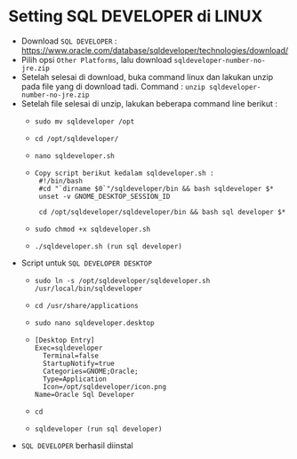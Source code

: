 # Setting <b>SQL DEVELOPER</b> di LINUX

- Download `SQL DEVELOPER` : https://www.oracle.com/database/sqldeveloper/technologies/download/
- Pilih opsi `Other Platforms`, lalu download `sqldeveloper-number-no-jre.zip`
- Setelah selesai di download, buka command linux dan lakukan unzip pada file yang di download tadi. Command : `unzip sqldeveloper-number-no-jre.zip`
- Setelah file selesai di unzip, lakukan beberapa command line berikut :
    -     sudo mv sqldeveloper /opt
    -     cd /opt/sqldeveloper/
    -     nano sqldeveloper.sh
    -     Copy script berikut kedalam sqldeveloper.sh :
           #!/bin/bash
           #cd "`dirname $0`"/sqldeveloper/bin && bash sqldeveloper $*
           unset -v GNOME_DESKTOP_SESSION_ID

           cd /opt/sqldeveloper/sqldeveloper/bin && bash sql developer $*
    -     sudo chmod +x sqldeveloper.sh
    -     ./sqldeveloper.sh (run sql developer)  
- Script untuk `SQL DEVELOPER DESKTOP`
    -     sudo ln -s /opt/sqldeveloper/sqldeveloper.sh /usr/local/bin/sqldeveloper
    -     cd /usr/share/applications
    -     sudo nano sqldeveloper.desktop
    -     [Desktop Entry]
          Exec=sqldeveloper
            Terminal=false
            StartupNotify=true
            Categories=GNOME;Oracle;
            Type=Application
            Icon=/opt/sqldeveloper/icon.png
          Name=Oracle Sql Developer
    -     cd
    -     sqldeveloper (run sql developer) 
- `SQL DEVELOPER` berhasil diinstal